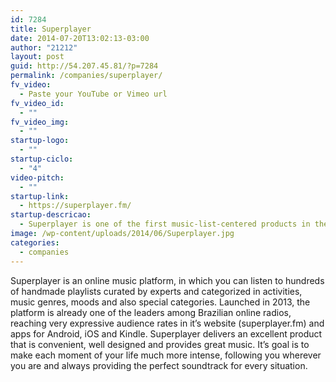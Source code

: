 ```yaml
---
id: 7284
title: Superplayer
date: 2014-07-20T13:02:13-03:00
author: "21212"
layout: post
guid: http://54.207.45.81/?p=7284
permalink: /companies/superplayer/
fv_video:
  - Paste your YouTube or Vimeo url
fv_video_id:
  - ""
fv_video_img:
  - ""
startup-logo:
  - ""
startup-ciclo:
  - "4"
video-pitch:
  - ""
startup-link:
  - https://superplayer.fm/
startup-descricao:
  - Superplayer is one of the first music-list-centered products in the world.
image: /wp-content/uploads/2014/06/Superplayer.jpg
categories:
  - companies
---
```

Superplayer is an online music platform, in which you can listen to hundreds of handmade playlists curated by experts and categorized in activities, music genres, moods and also special categories. Launched in 2013, the platform is already one of the leaders among Brazilian online radios, reaching very expressive audience rates in it&#8217;s website (superplayer.fm) and apps for Android, iOS and Kindle. Superplayer delivers an excellent product that is convenient, well designed and provides great music. It&#8217;s goal is to make each moment of your life much more intense, following you wherever you are and always providing the perfect soundtrack for every situation.